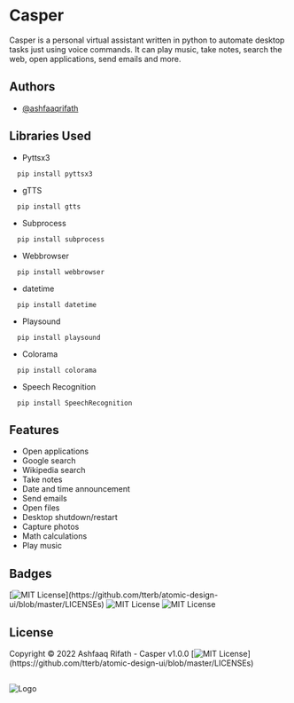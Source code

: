 # Casper

Casper is a personal virtual assistant written in python to automate desktop tasks just using voice commands. It can play music, take notes, search the web, open applications, send emails and more.


## Authors

- [@ashfaaqrifath](https://www.github.com/ashfaaqrifath)


## Libraries Used
* Pyttsx3
```
  pip install pyttsx3
```

* gTTS
```
  pip install gtts
```

* Subprocess
```
  pip install subprocess
```

* Webbrowser
```
  pip install webbrowser
```

* datetime
```
  pip install datetime
```

* Playsound
```
  pip install playsound
```

* Colorama
```
  pip install colorama
```

* Speech Recognition
```
  pip install SpeechRecognition
```
## Features

- Open applications
- Google search
- Wikipedia search
- Take notes
- Date and time announcement
- Send emails
- Open files
- Desktop shutdown/restart
- Capture photos
- Math calculations
- Play music


## Badges

[![MIT License](https://img.shields.io/apm/l/atomic-design-ui.svg?)](https://github.com/tterb/atomic-design-ui/blob/master/LICENSEs)
![MIT License](https://img.shields.io/github/followers/ashfaaqrifath?style=social)
![MIT License](https://img.shields.io/github/stars/ashfaaqrifath/Password-Manager?style=social)



## License

Copyright © 2022 Ashfaaq Rifath - Casper v1.0.0 [![MIT License](https://img.shields.io/apm/l/atomic-design-ui.svg?)](https://github.com/tterb/atomic-design-ui/blob/master/LICENSEs) 


##
![Logo](https://dev-to-uploads.s3.amazonaws.com/uploads/articles/th5xamgrr6se0x5ro4g6.png)
